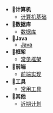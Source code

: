 - **📑计算机**
  - [计算机基础](计算机/first.md)
- **📑数据库**
  - [数据库](数据库/first.md)
- **📑Java**
  - [Java](java/first.md)
- **📑框架**
  - [常见框架](框架/first.md)
- **📑前端**
  - [前端实现](前端/first.md)
- **📑工具**
  - [常用工具](工具/first.md)
- **📑其他**
  - [近期计划](其他/first.md)

